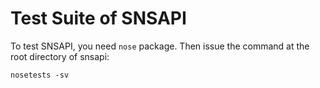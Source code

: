 Test Suite of SNSAPI
====

To test SNSAPI, you need `nose` package. 
Then issue the command at the root directory of snsapi:

```
nosetests -sv
```
